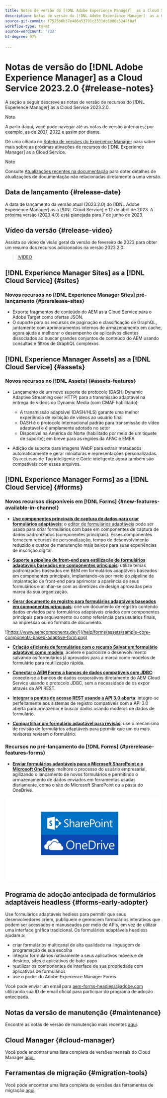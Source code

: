```yaml
---
title: Notas de versão do [!DNL Adobe Experience Manager]  as a Cloud Service 2023.2.0.
description: Notas de versão do [!DNL Adobe Experience Manager]  as a Cloud Service 2023.2.0.
source-git-commit: f7525b6b37e486a53791c2331dc6000e5248f8af
workflow-type: tm+mt
source-wordcount: '732'
ht-degree: 97%

---
```



# Notas de versão do [!DNL Adobe Experience Manager] as a Cloud Service 2023.2.0 {#release-notes}

A seção a seguir descreve as notas de versão de recursos do [!DNL Experience Manager] as a Cloud Service 2023.2.0.

>[!NOTE]
>
>A partir daqui, você pode navegar até as notas de versão anteriores; por exemplo, as de 2021, 2022 e assim por diante.
>
>Dê uma olhada no [Roteiro de versões do Experience Manager](https://experienceleague.adobe.com/docs/experience-manager-release-information/aem-release-updates/update-releases-roadmap.html?lang=pt-BR) para saber mais sobre as próximas ativações de recursos do [!DNL Experience Manager] as a Cloud Service.

>[!NOTE]
>
>Consulte [Atualizações recentes na documentação](https://experienceleague.adobe.com/docs/experience-manager-release-information/aem-release-updates/doc-updates/documentation-updates.html?lang=pt-BR) para obter detalhes de atualizações de documentação não relacionadas diretamente a uma versão.

## Data de lançamento {#release-date}

A data de lançamento da versão atual (2023.2.0) do [!DNL Adobe Experience Manager] as a [!DNL Cloud Service] é 12 de abril de 2023. A próxima versão (2023.4.0) está planejada para 7 de junho de 2023.

## Vídeo da versão {#release-video}

Assista ao vídeo de visão geral da versão de fevereiro de 2023 para obter um resumo dos recursos adicionados na versão 2023.2.0:

>[!VIDEO](https://video.tv.adobe.com/v/3416885/?quality=12)

## [!DNL Experience Manager Sites] as a [!DNL Cloud Service] {#sites}

### Novos recursos no [!DNL Experience Manager Sites] pré-lançamento {#prerelease-sites}

* Exporte fragmentos de conteúdo do AEM as a Cloud Service para o Adobe Target como ofertas JSON.
* O suporte para os recursos de paginação e classificação de GraphQL, juntamente com aprimoramentos internos de armazenamento em cache, agora ajuda a melhorar o desempenho de aplicativos clientes dissociados ao buscar grandes conjuntos de conteúdo do AEM usando consultas e filtros de GraphQL complexos.

## [!DNL Experience Manager Assets] as a [!DNL Cloud Service] {#assets}

### Novos recursos no [!DNL Assets] {#assets-features}

* Lançamento de um novo suporte de protocolo (DASH, Dynamic Adaptive Streaming over HTTP) para a transmissão adaptável na entrega de vídeos do Dynamic Media (com CMAF habilitado):
   * A transmissão adaptável (DASH/HLS) garante uma melhor experiência de exibição de vídeos ao usuário final
   * DASH é o protocolo internacional padrão para transmissão de vídeo adaptável e é amplamente adotado no setor
   * Disponível na América do Norte (habilitado por meio de um tíquete de suporte); em breve para as regiões da APAC e EMEA

* Adição de suporte para imagens WebP para extrair metadados automaticamente e gerar miniaturas e representações personalizadas. Os recursos de Tag inteligente e Corte inteligente agora também são compatíveis com esses arquivos.

## [!DNL Experience Manager Forms] as a [!DNL Cloud Service] {#forms}

### Novos recursos disponíveis em [!DNL Forms] {#new-features-available-in-channel}

* **[Use componentes principais de captura de dados para criar formulários adaptáveis](https://experienceleague.adobe.com/docs/experience-manager-core-components/using/adaptive-forms/introduction.html?lang=pt-BR)**: o [editor de formulários adaptáveis](/help/forms/creating-adaptive-form-core-components.md) pode ser usado para criar formulários com base em componentes de captura de dados padronizados (componentes principais). Esses componentes fornecem recursos de personalização, tempo de desenvolvimento reduzido e custos de manutenção mais baixos para suas experiências de inscrição digital.

* **[Suporte a pipeline de front-end para estilização de formulários adaptáveis baseados em componentes principais](/help/forms/using-themes-in-core-components.md)**: utilize temas padronizados baseados em BEM em formulários adaptáveis baseados em componentes principais, implantando-os por meio do pipeline de implantação de front-end para aprimorar a aparência de seus formulários e alinhar-se com as diretrizes de design aprovadas pela marca da sua organização.

* **[Gerar documento de registro para formulários adaptáveis baseados em componentes principais](/help/forms/generate-document-of-record-core-components.md)**: crie um documento de registro contendo dados enviados para formulários adaptáveis criados com componentes principais para arquivamento ou como referência para usuários finais, na impressão ou no formato de documento.

![https://www.aemcomponents.dev/](/help/forms/assets/sample-core-components-based-adaptive-form.png)

* **[Criação eficiente de formulários com o recurso Salvar um formulário adaptável como modelo](/help/forms/template-editor.md#save-an-adaptive-form-as-template-saving-adaptive-form-as-template)**: acelere e padronize o desenvolvimento salvando os formulários já aprovados para a marca como modelos de formulário para reutilização rápida.

* **[Conectar o AEM Forms a bancos de dados compatíveis com JDBC](/help/forms/configure-data-sources.md#configure-relational-database-configure-relational-database)**: conecte-se a bancos de dados corporativos diretamente do AEM Cloud Service usando o protocolo JDBC, sem a necessidade de os expor através da API REST.

* **[Integrar a pontos de acesso REST usando a API 3.0 aberta](/help/forms/configure-data-sources.md#configure-restful-services-open-api-specification-version-20-configure-restful-services-swagger-version30)**: integre-se perfeitamente aos sistemas de registro compatíveis com a API 3.0 aberta para armazenar e buscar dados usando modelos de dados de formulário.

* **[Compartilhar um formulário adaptável para revisão](/help/forms/create-reviews-forms.md)**: use o mecanismo de revisão de formulários adaptáveis para permitir que um ou mais revisores revisem o formulário.


### Recursos no pré-lançamento do [!DNL Forms] {#prerelease-features-forms}

* **[Enviar formulários adaptáveis para o Microsoft SharePoint e o Microsoft OneDrive](/help/forms/configuring-submit-actions.md)**: melhore o processo do usuário empresarial, agilizando o lançamento de novos formulários e permitindo o armazenamento de dados enviados em ferramentas usadas diariamente, como o site do Microsoft SharePoint ou a pasta do OneDrive.

![Enviar formulários adaptáveis para o Microsoft SharePoint e o Microsoft OneDrive](/help/forms/assets/onedrive-and-sharepoint.jpg)


## Programa de adoção antecipada de formulários adaptáveis headless {#forms-early-adopter}

Use formulários adaptáveis hedless para permitir que seus desenvolvedores criem, publiquem e gerenciem formulários interativos que podem ser acessados e manuseados por meio de APIs, em vez de utilizar uma interface gráfica tradicional. Os formulários adaptáveis headless ajudam a:

* criar formulários multicanal de alta qualidade na linguagem de programação de sua escolha
* integrar formulários nativamente a seus aplicativos móveis e de desktop, sites e aplicativos de bate-papo
* reutilizar os componentes de interface de sua propriedade com aplicativos de formulários
* use o poder do Adobe Experience Manager Forms

Você pode enviar um email para aem-forms-headless@adobe.com utilizando sua ID de email oficial para participar do programa de adoção antecipada.

## Notas da versão de manutenção {#maintenance}

Encontre as notas de versão de manutenção mais recentes [aqui](/help/release-notes/maintenance/latest.md).

## Cloud Manager {#cloud-manager}

Você pode encontrar uma lista completa de versões mensais do Cloud Manager [aqui.](/help/implementing/cloud-manager/release-notes/current.md)

## Ferramentas de migração {#migration-tools}

Você pode encontrar uma lista completa de versões das ferramentas de migração [aqui](/help/journey-migration/release-notes/release-notes-migration-tools-current.md).
